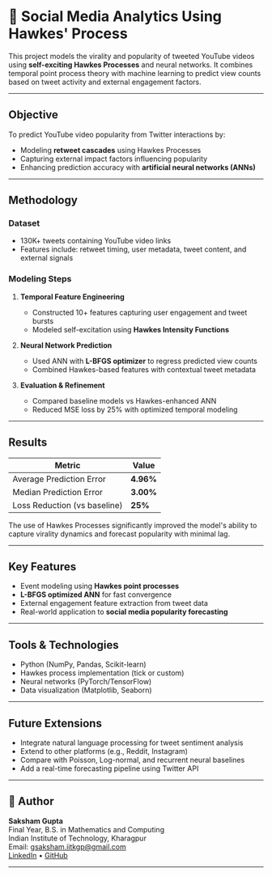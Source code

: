 # 📢 Social Media Analytics Using Hawkes' Process

This project models the virality and popularity of tweeted YouTube videos using **self-exciting Hawkes Processes** and neural networks. It combines temporal point process theory with machine learning to predict view counts based on tweet activity and external engagement factors.

---

## Objective

To predict YouTube video popularity from Twitter interactions by:
- Modeling **retweet cascades** using Hawkes Processes
- Capturing external impact factors influencing popularity
- Enhancing prediction accuracy with **artificial neural networks (ANNs)**

---

## Methodology

### Dataset
- 130K+ tweets containing YouTube video links
- Features include: retweet timing, user metadata, tweet content, and external signals

### Modeling Steps
1. **Temporal Feature Engineering**  
   - Constructed 10+ features capturing user engagement and tweet bursts
   - Modeled self-excitation using **Hawkes Intensity Functions**

2. **Neural Network Prediction**  
   - Used ANN with **L-BFGS optimizer** to regress predicted view counts
   - Combined Hawkes-based features with contextual tweet metadata

3. **Evaluation & Refinement**  
   - Compared baseline models vs Hawkes-enhanced ANN
   - Reduced MSE loss by 25% with optimized temporal modeling

---

## Results

| Metric | Value |
|--------|-------|
| Average Prediction Error | **4.96%** |
| Median Prediction Error | **3.00%** |
| Loss Reduction (vs baseline) | **25%** |

The use of Hawkes Processes significantly improved the model's ability to capture virality dynamics and forecast popularity with minimal lag.

---

## Key Features

- Event modeling using **Hawkes point processes**
- **L-BFGS optimized ANN** for fast convergence
- External engagement feature extraction from tweet data
- Real-world application to **social media popularity forecasting**

---

## Tools & Technologies

- Python (NumPy, Pandas, Scikit-learn)
- Hawkes process implementation (tick or custom)
- Neural networks (PyTorch/TensorFlow)
- Data visualization (Matplotlib, Seaborn)

---

## Future Extensions

- Integrate natural language processing for tweet sentiment analysis
- Extend to other platforms (e.g., Reddit, Instagram)
- Compare with Poisson, Log-normal, and recurrent neural baselines
- Add a real-time forecasting pipeline using Twitter API

---

## 👤 Author

**Saksham Gupta**  
Final Year, B.S. in Mathematics and Computing  
Indian Institute of Technology, Kharagpur  
Email: gsaksham.iitkgp@gmail.com  
[LinkedIn](https://www.linkedin.com/in/saksham-gupta23) • [GitHub](https://github.com/saksham-gupta23)

---
